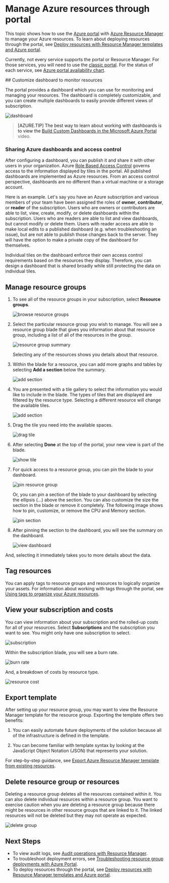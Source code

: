 <properties 
	pageTitle="Use Azure portal to manage Azure resources | Microsoft Azure" 
	description="Use Azure portal and Azure Resource Manage to manage your resources. Shows how to work with dashboards and tiles to monitor resources." 
	services="azure-resource-manager,azure-portal" 
	documentationCenter="" 
	authors="tfitzmac" 
	manager="timlt" 
	editor="tysonn"/>

<tags 
	ms.service="azure-resource-manager" 
	ms.workload="multiple" 
	ms.tgt_pltfrm="na" 
	ms.devlang="na" 
	ms.topic="article" 
	ms.date="06/10/2016" 
	ms.author="tomfitz"/>


# Manage Azure resources through portal

This topic shows how to use the [Azure portal](https://portal.azure.com) with [Azure Resource Manager](../resource-group-overview.md) to manage your Azure resources. To learn about deploying resources through the portal, see [Deploy resources with Resource Manager templates and Azure portal](../resource-group-template-deploy-portal.md).

Currently, not every service supports the portal or Resource Manager. For those services, you will need to use the [classic portal](https://manage.windowsazure.com). For the status of each service, see [Azure portal availability chart](https://azure.microsoft.com/features/azure-portal/availability/).

<a id="access-control-for-azure-dashboards" />
## Customize dashboard to monitor resources

The portal provides a dashboard which you can use for monitoring and managing your resources. The dashboard is completely customizable, and you can create multiple dashboards to easily provide different views of subscription.

![dashboard](./media/resource-group-portal/dashboard.png)

> [AZURE.TIP] The best way to learn about working with dashboards is to view the [Build Custom Dashboards in the Microsoft Azure Portal](https://channel9.msdn.com/Blogs/trevor-cloud/azure-portal-dashboards) video.

### Sharing Azure dashboards and access control
After configuring a dashboard, you can publish it and share it with other users in your organization. Azure [Role Based Access Control](../active-directory/role-based-access-control-configure.md) governs access to the information displayed by tiles in the portal. All published dashboards are implemented as Azure resources.  From an access control perspective, dashboards are no different than a virtual machine or a storage account.

Here is an example.  Let's say you have an Azure subscription and various members of your team have been assigned the roles of **owner**, **contributor**, or **reader** of the subscription.  Users who are owners or contributors are able to list, view, create, modify, or delete dashboards within the subscription.  Users who are readers are able to list and view dashboards, but cannot modify or delete them.  Users with reader access are able to make local edits to a published dashboard (e.g. when troubleshooting an issue), but are not able to publish those changes back to the server.  They will have the option to make a private copy of the dashboard for themselves.

Individual tiles on the dashboard enforce their own access control requirements based on the resources they display.  Therefore, you can design a dashboard that is shared broadly while still protecting the data on individual tiles.

## Manage resource groups

1. To see all of the resource groups in your subscription, select **Resource groups**.

    ![browse resource groups](./media/resource-group-portal/browse-groups.png)

2. Select the particular resource group you wish to manage. You will see a resource group blade that gives you information about that resource group, including a list of all of the resources in the group.

    ![resource group summary](./media/resource-group-portal/group-summary.png)

    Selecting any of the resources shows you details about that resource.

3. Within the blade for a resource, you can add more graphs and tables by selecting **Add a section** below the summary.

    ![add section](./media/resource-group-portal/add-section.png)

4. You are presented with a tile gallery to select the information you would like to include in the blade. The types of tiles that are displayed are filtered by the resource type. Selecting a different resource will change the available tiles.

    ![add section](./media/resource-group-portal/tile-gallery.png)

5. Drag the tile you need into the available spaces.

    ![drag tile](./media/resource-group-portal/drag-tile.png)

6. After selecting **Done** at the top of the portal, your new view is part of the blade.

    ![show tile](./media/resource-group-portal/show-lens.png)

7. For quick access to a resource group, you can pin the blade to your dashboard.

    ![pin resource group](./media/resource-group-portal/pin-group.png)

    Or, you can pin a section of the blade to your dashboard by selecting the ellipsis (...) above the section. You can also customize the size the section in the blade or remove it completely. The following image shows how to pin, customize, or remove the CPU and Memory section.

    ![pin section](./media/resource-group-portal/pin-cpu-section.png)

8. After pinning the section to the dashboard, you will see the summary on the dashboard.

    ![view dashboard](./media/resource-group-portal/view-startboard.png)

And, selecting it immediately takes you to more details about the data.

## Tag resources

You can apply tags to resource groups and resources to logically organize your assets. For information about working with tags through the portal, see [Using tags to organize your Azure resources](../resource-group-using-tags.md).

## View your subscription and costs

You can view information about your subscription and the rolled-up costs for all of your resources. Select **Subscriptions** and the subscription you want to see. You might only have one subscription to select.

![subscription](./media/resource-group-portal/select-subscription.png)

Within the subscription blade, you will see a burn rate.

![burn rate](./media/resource-group-portal/burn-rate.png)

And, a breakdown of costs by resource type.

![resource cost](./media/resource-group-portal/cost-by-resource.png)

## Export template

After setting up your resource group, you may want to view the Resource Manager template for the resource group. Exporting the template offers two benefits:

1. You can easily automate future deployments of the solution because all of the infrastructure is defined in the template.

2. You can become familiar with template syntax by looking at the JavaScript Object Notation (JSON) that represents your solution.

For step-by-step guidance, see [Export Azure Resource Manager template from existing resources](../resource-manager-export-template.md).

## Delete resource group or resources

Deleting a resource group deletes all the resources contained within it. You can also delete individual resources within a resource group. You want to exercise caution when you are deleting a resource group because there might be resources in other resource groups that are linked to it. The linked resources will not be deleted but they may not operate as expected.

![delete group](./media/resource-group-portal/delete-group.png)


## Next Steps

- To view audit logs, see [Audit operations with Resource Manager](../resource-group-audit.md).
- To troubleshoot deployment errors, see [Troubleshooting resource group deployments with Azure Portal](../resource-manager-troubleshoot-deployments-portal.md).
- To deploy resources through the portal, see [Deploy resources with Resource Manager templates and Azure portal](../resource-group-template-deploy-portal.md).





